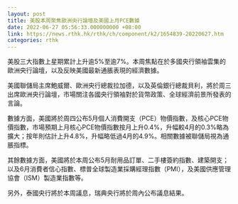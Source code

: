 ```yaml
---
layout: post
title: 美股本周聚焦歐洲央行論壇及美國上月PCE數據
date: 2022-06-27 05:56:33.000000000 +08:00
link: https://news.rthk.hk/rthk/ch/component/k2/1654839-20220627.htm
categories: rthk
---
```


美股三大指數上星期累計上升逾5%至逾7%。本周焦點在於多國央行領袖雲集的歐洲央行論壇，以及反映美國最新通脹表現的經濟數據。

美國聯儲局主席鮑威爾、歐洲央行總裁拉加德，以及英倫銀行總裁貝利，將於周三出席歐洲央行論壇，市場關注各國央行領袖對於貨幣政策、全球經濟前景所發表的言論。

數據方面，美國將於周四公布5月個人消費開支（PCE）物價指數，及核心PCE物價指數，市場預期上月核心PCE物價指數按月上升0.4%，升幅較4月的0.3%略為擴大；按年則估計上升4.8%，升幅略低過4月的4.9%。相關數據被聯儲局視為通脹指標。

其餘數據方面，美國將於本周公布5月耐用品訂單、二手樓簽約指數、建築開支；以及6月消費者信心指數、標普全球製造業採購經理指數（PMI），及美國供應管理協會（ISM）製造業指數等。

另外，泰國央行將於本周議息，瑞典央行將於周內公布議息結果。
